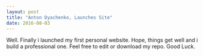 ```yaml
---
layout: post
title: "Anton Dyachenko, Launches Site"
date: 2016-08-03
---
```


Well. Finally i launched my first personal website. Hope, things get well and i build a professional one.
Feel free to edit or download my repo.
Good Luck.
